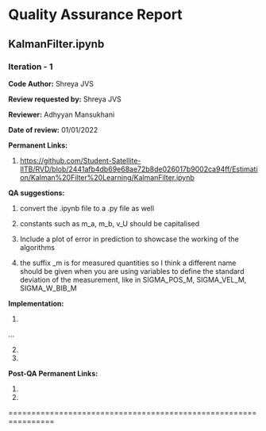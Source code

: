 Quality Assurance Report
====

KalmanFilter.ipynb
----

### Iteration - 1

**Code Author:** Shreya JVS


**Review requested by:** Shreya JVS


**Reviewer:** Adhyyan Mansukhani


**Date of review:**    01/01/2022


**Permanent Links:**

1. https://github.com/Student-Satellite-IITB/RVD/blob/2441afb4db69e68ae72b8de026017b9002ca94ff/Estimation/Kalman%20Filter%20Learning/KalmanFilter.ipynb

**QA suggestions:**

1. convert the .ipynb file to a .py file as well

2. constants such as m_a, m_b, v_U should be capitalised

3. Include a plot of error in prediction to showcase the working of the algorithms

4. the suffix _m is for measured quantities so I think a different name should be given when you are using variables to define the standard deviation of the measurement, like in SIGMA_POS_M, SIGMA_VEL_M, SIGMA_W_BIB_M


**Implementation:**

1. 
...

2. 

3. 


**Post-QA Permanent Links:**

1.

2.

================================================================
